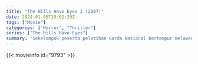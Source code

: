 ```yaml
---
title: "The Hills Have Eyes 2 (2007)"
date: 2024-01-05T15:02:29Z
tags: ["Movie"]
categories: ["Horror", "Thriller"]
series: ["The Hills Have Eyes"]
summary: "Sekelompok peserta pelatihan Garda Nasional bertempur melawan sekelompok mutan ganas pada hari terakhir pelatihan mereka di gurun."
---
```


<mux-player stream-type="on-demand"
src="https://kp3d-my.sharepoint.com/personal/ryoo_kp3d_onmicrosoft_com/_layouts/15/download.aspx?share=EXkAtVBxgbZKmjBji68e-6YBnI5lhLlIlb9weEqcL0g_ZA" prefer-playback="mse" controls>

</mux-player>


{{< movieinfo id="9793" >}}

<script src="https://cdn.jsdelivr.net/npm/@mux/mux-player"></script>

 <script type="application/ld+json ">
{
"@context": "https://schema.org/",
"@type": "VideoObject",
"name": "The Hills Have Eyes 2 (2007)",
"contentUrl": "https://stream.mux.com/k8UVh2nu7zU6clUlnBnZMyAJpizUH01CF400OTBgKybrE.m3u8",
"thumbnailUrl": "https://www.themoviedb.org/t/p/original/9eSoJrj8LkbUzuPSJzgSXWKexKj.jpg?width=314&fit_mode=preserve&time=25",
"uploadDate": "2023-12-25T06:24:19Z",
}

</script>